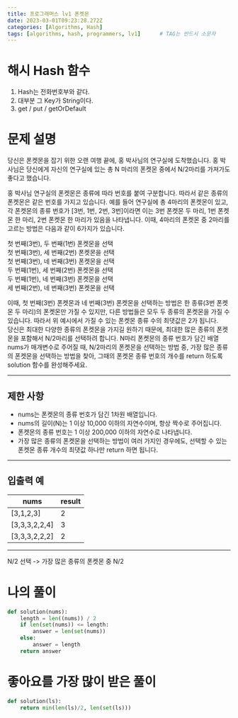 ```yaml
---
title: 프로그래머스 lv1 폰켓몬
date: 2023-03-01T09:23:28.272Z
categories: [Algorithms, Hash]
tags: [algorithms, hash, programmers, lv1]		# TAG는 반드시 소문자
---
```


# 해시 Hash 함수
1. Hash는 전화번호부와 같다.
2. 대부분 그 Key가 String이다.
3. get / put / getOrDefault

# 문제 설명
당신은 폰켓몬을 잡기 위한 오랜 여행 끝에, 홍 박사님의 연구실에 도착했습니다. 홍 박사님은 당신에게 자신의 연구실에 있는 총 N 마리의 폰켓몬 중에서 N/2마리를 가져가도 좋다고 했습니다.  

홍 박사님 연구실의 폰켓몬은 종류에 따라 번호를 붙여 구분합니다. 따라서 같은 종류의 폰켓몬은 같은 번호를 가지고 있습니다. 예를 들어 연구실에 총 4마리의 폰켓몬이 있고, 각 폰켓몬의 종류 번호가 [3번, 1번, 2번, 3번]이라면 이는 3번 폰켓몬 두 마리, 1번 폰켓몬 한 마리, 2번 폰켓몬 한 마리가 있음을 나타냅니다. 이때, 4마리의 폰켓몬 중 2마리를 고르는 방법은 다음과 같이 6가지가 있습니다.  

첫 번째(3번), 두 번째(1번) 폰켓몬을 선택  
첫 번째(3번), 세 번째(2번) 폰켓몬을 선택  
첫 번째(3번), 네 번째(3번) 폰켓몬을 선택  
두 번째(1번), 세 번째(2번) 폰켓몬을 선택  
두 번째(1번), 네 번째(3번) 폰켓몬을 선택  
세 번째(2번), 네 번째(3번) 폰켓몬을 선택 

이때, 첫 번째(3번) 폰켓몬과 네 번째(3번) 폰켓몬을 선택하는 방법은 한 종류(3번 폰켓몬 두 마리)의 폰켓몬만 가질 수 있지만, 다른 방법들은 모두 두 종류의 폰켓몬을 가질 수 있습니다. 따라서 위 예시에서 가질 수 있는 폰켓몬 종류 수의 최댓값은 2가 됩니다.  
당신은 최대한 다양한 종류의 폰켓몬을 가지길 원하기 때문에, 최대한 많은 종류의 폰켓몬을 포함해서 N/2마리를 선택하려 합니다. N마리 폰켓몬의 종류 번호가 담긴 배열 nums가 매개변수로 주어질 때, N/2마리의 폰켓몬을 선택하는 방법 중, 가장 많은 종류의 폰켓몬을 선택하는 방법을 찾아, 그때의 폰켓몬 종류 번호의 개수를 return 하도록 solution 함수를 완성해주세요.

---

## 제한 사항
* nums는 폰켓몬의 종류 번호가 담긴 1차원 배열입니다.
* nums의 길이(N)는 1 이상 10,000 이하의 자연수이며, 항상 짝수로 주어집니다.
* 폰켓몬의 종류 번호는 1 이상 200,000 이하의 자연수로 나타냅니다.
* 가장 많은 종류의 폰켓몬을 선택하는 방법이 여러 가지인 경우에도, 선택할 수 있는 폰켓몬 종류 개수의 최댓값 하나만 return 하면 됩니다.

---

## 입출력 예

|nums|	result|
|-----|-----|
|[3,1,2,3]|	2 |
|[3,3,3,2,2,4]|	3|
|[3,3,3,2,2,2]|	2|

---

N/2 선택 -> 가장 많은 종류의 폰켓몬 중 N/2

# 나의 풀이
```python
def solution(nums):
    length = len((nums)) / 2
    if len(set(nums)) <= length:
        answer = len(set(nums))
    else:
        answer = length
    return answer
```

# 좋아요를 가장 많이 받은 풀이
```python
def solution(ls):
    return min(len(ls)/2, len(set(ls)))
```